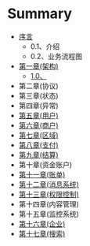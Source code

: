 # Summary

* [序言](README.md)
  * 0.1、介绍
  * 0.2、业务流程图
* [第一章\(架构\)](10miao-8ff029.md)
  * [1.0、](10miao-8ff029.md)
* 第二章\(协议\)
* 第三章\(状态\)
* 第四章\(异常\)
* [第五章\(用户\)](di-wu-7ae028-yong-hu-xi-7edf29.md)
* [第六章\(商户\)](di-liu-7ae028-shang-623729.md)
* [第七章\(区域\)](di-shi-yi-7ae028-qu-yu-xi-7edf29.md)
* [第八章\(支付\)](di-qi-7ae028-zhi-fu-xi-7edf29.md)
* [第九章\(结算\)](di-ba-zhang.md)
* 第十章\(资金账户\)
* [第十一章\(账单\)](di-shi-yi-7ae028-qu-yu-xi-7edf29.md)
* [第十二章\(消息系统\)](xiao-xi-xi-tong.md)
* [第十三章\(权限控制\)](di-shi-er-zhang.md)
* 第十四章\(内容管理\)
* 第十五章\(监控系统\)
* [第十六章\(企业\)](di-shi-liu-zhang.md)
* [第十七章\(搜索\)](di-shi-qi-7ae028-sou-7d2229.md)

